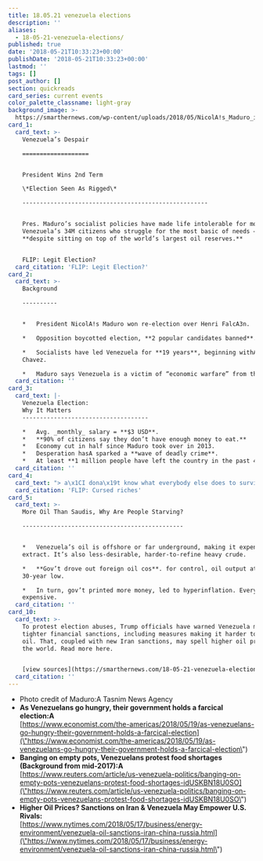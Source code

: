 ```yaml
---
title: 18.05.21 venezuela elections
description: ''
aliases:
  - 18-05-21-venezuela-elections/
published: true
date: '2018-05-21T10:33:23+00:00'
publishDate: '2018-05-21T10:33:23+00:00'
lastmod: ''
tags: []
post_author: []
section: quickreads
card_series: current events
color_palette_classname: light-gray
background_image: >-
  https://smarthernews.com/wp-content/uploads/2018/05/NicolA!s_Maduro_in_meeting_with_Iranian_President_Hassan_Rouhani_in_Saadabad_Palace-360x360.jpg
card_1:
  card_text: >-
    Venezuela’s Despair

    ===================


    President Wins 2nd Term  

    \*Election Seen As Rigged\*

    -----------------------------------------------------


    Pres. Maduro’s socialist policies have made life intolerable for most ofA
    Venezuela’s 34M citizens who struggle for the most basic of needs –
    **despite sitting on top of the world’s largest oil reserves.**


    FLIP: Legit Election?
  card_citation: 'FLIP: Legit Election?'
card_2:
  card_text: >-
    Background

    ----------


    *   President NicolA!s Maduro won re-election over Henri FalcA3n.

    *   Opposition boycotted election, **2 popular candidates banned**.

    *   Socialists have led Venezuela for **19 years**, beginning withA Hugo
    Chavez.

    *   Maduro says Venezuela is a victim of “economic warfare” from the U.S.
  card_citation: ''
card_3:
  card_text: |-
    Venezuela Election:  
    Why It Matters
    ------------------------------------

    *   Avg. _monthly_ salary = **$3 USD**.
    *   **90% of citizens say they don’t have enough money to eat.**
    *   Economy cut in half since Maduro took over in 2013.
    *   Desperation hasA sparked a **wave of deadly crime**.
    *   At least **1 million people have left the country in the past 4 years**.
  card_citation: ''
card_4:
  card_text: "> a\x1CI dona\x19t know what everybody else does to survive. If I dona\x19t get out of this, Ia\x19ll starve to death.a\x1D\n> \n> Ruben, a 21-year-old sergeant, who fearing retaliation, agreed to speak to the AP about his situation only if his last name was not revealed.\n\nFLIP: Cursed riches"
  card_citation: 'FLIP: Cursed riches'
card_5:
  card_text: >-
    More Oil Than Saudis, Why Are People Starving?

    ----------------------------------------------


    *   Venezuela’s oil is offshore or far underground, making it expensive to
    extract. It’s also less-desirable, harder-to-refine heavy crude.

    *   **Gov’t drove out foreign oil cos**. for control, oil output at a
    30-year low.

    *   In turn, gov’t printed more money, led to hyperinflation. Everything =
    expensive.
  card_citation: ''
card_10:
  card_text: >-
    To protest election abuses, Trump officials have warned Venezuela may face
    tighter financial sanctions, including measures making it harder to export
    oil. That, coupled with new Iran sanctions, may spell higher oil prices for
    the world. Read more here.


    [view sources](https://smarthernews.com/18-05-21-venezuela-elections/)
  card_citation: ''
---
```

*   Photo credit of Maduro:A Tasnim News Agency
*   **As Venezuelans go hungry, their government holds a farcical election:A**  
    [https://www.economist.com/the-americas/2018/05/19/as-venezuelans-go-hungry-their-government-holds-a-farcical-election](\"https://www.economist.com/the-americas/2018/05/19/as-venezuelans-go-hungry-their-government-holds-a-farcical-election\")
*   **Banging on empty pots, Venezuelans protest food shortages (Background from mid-2017):A**  
    [https://www.reuters.com/article/us-venezuela-politics/banging-on-empty-pots-venezuelans-protest-food-shortages-idUSKBN18U0SO](\"https://www.reuters.com/article/us-venezuela-politics/banging-on-empty-pots-venezuelans-protest-food-shortages-idUSKBN18U0SO\")
*   **Higher Oil Prices? Sanctions on Iran & Venezuela May Empower U.S. Rivals:**  
    [https://www.nytimes.com/2018/05/17/business/energy-environment/venezuela-oil-sanctions-iran-china-russia.html](\"https://www.nytimes.com/2018/05/17/business/energy-environment/venezuela-oil-sanctions-iran-china-russia.html\")